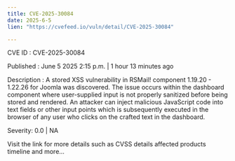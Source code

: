 ```yaml
---
title: CVE-2025-30084
date: 2025-6-5
lien: "https://cvefeed.io/vuln/detail/CVE-2025-30084"

---
```


CVE ID : CVE-2025-30084

Published :  June 5
2025
2:15 p.m. | 1 hour
13 minutes ago

Description : A stored XSS vulnerability in RSMail! component 1.19.20 - 1.22.26 for Joomla was discovered. The issue occurs within the dashboard  component
where user-supplied input is not properly sanitized before being stored and rendered. An attacker can inject malicious JavaScript code into text fields or other input points
which is subsequently executed in the browser of any user who clicks on the crafted text in the dashboard.

Severity: 0.0 | NA

Visit the link for more details
such as CVSS details
affected products
timeline
and more...
